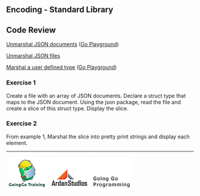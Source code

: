 ## Encoding - Standard Library

## Code Review

[Unmarshal JSON documents](../example1/example1.go) ([Go Playground](http://play.golang.org/p/ocxFH62yaw))

[Unmarshal JSON files](../example2/example2.go)

[Marshal a user defined type](../example3/example3.go) ([Go Playground](http://play.golang.org/p/rLDpqYbnGR))

### Exercise 1
Create a file with an array of JSON documents. Declare a struct type that maps to the JSON document. Using the json package, read the file and create a slice of this struct type. Display the slice.

### Exercise 2
From example 1, Marshal the slice into pretty print strings and display each element.
___
[![GoingGo Training](../../../00-slides/images/ggt_logo.png)](http://www.goinggotraining.net)
[![Ardan Studios](../../../00-slides/images/ardan_logo.png)](http://www.ardanstudios.com)
[![GoingGo Blog](../../../00-slides/images/ggb_logo.png)](http://www.goinggo.net)